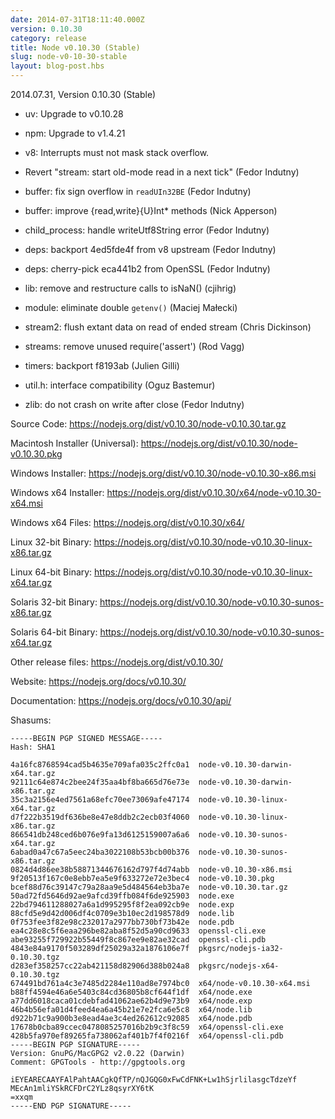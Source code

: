 ```yaml
---
date: 2014-07-31T18:11:40.000Z
version: 0.10.30
category: release
title: Node v0.10.30 (Stable)
slug: node-v0-10-30-stable
layout: blog-post.hbs
---
```


2014.07.31, Version 0.10.30 (Stable)

- uv: Upgrade to v0.10.28

- npm: Upgrade to v1.4.21

- v8: Interrupts must not mask stack overflow.

- Revert "stream: start old-mode read in a next tick" (Fedor Indutny)

- buffer: fix sign overflow in `readUIn32BE` (Fedor Indutny)

- buffer: improve {read,write}{U}Int\* methods (Nick Apperson)

- child_process: handle writeUtf8String error (Fedor Indutny)

- deps: backport 4ed5fde4f from v8 upstream (Fedor Indutny)

- deps: cherry-pick eca441b2 from OpenSSL (Fedor Indutny)

- lib: remove and restructure calls to isNaN() (cjihrig)

- module: eliminate double `getenv()` (Maciej Małecki)

- stream2: flush extant data on read of ended stream (Chris Dickinson)

- streams: remove unused require('assert') (Rod Vagg)

- timers: backport f8193ab (Julien Gilli)

- util.h: interface compatibility (Oguz Bastemur)

- zlib: do not crash on write after close (Fedor Indutny)

Source Code: https://nodejs.org/dist/v0.10.30/node-v0.10.30.tar.gz

Macintosh Installer (Universal): https://nodejs.org/dist/v0.10.30/node-v0.10.30.pkg

Windows Installer: https://nodejs.org/dist/v0.10.30/node-v0.10.30-x86.msi

Windows x64 Installer: https://nodejs.org/dist/v0.10.30/x64/node-v0.10.30-x64.msi

Windows x64 Files: https://nodejs.org/dist/v0.10.30/x64/

Linux 32-bit Binary: https://nodejs.org/dist/v0.10.30/node-v0.10.30-linux-x86.tar.gz

Linux 64-bit Binary: https://nodejs.org/dist/v0.10.30/node-v0.10.30-linux-x64.tar.gz

Solaris 32-bit Binary: https://nodejs.org/dist/v0.10.30/node-v0.10.30-sunos-x86.tar.gz

Solaris 64-bit Binary: https://nodejs.org/dist/v0.10.30/node-v0.10.30-sunos-x64.tar.gz

Other release files: https://nodejs.org/dist/v0.10.30/

Website: https://nodejs.org/docs/v0.10.30/

Documentation: https://nodejs.org/docs/v0.10.30/api/

Shasums:

```
-----BEGIN PGP SIGNED MESSAGE-----
Hash: SHA1

4a16fc8768594cad5b4635e709afa035c2ffc0a1  node-v0.10.30-darwin-x64.tar.gz
92111c64e874c2bee24f35aa4bf8ba665d76e73e  node-v0.10.30-darwin-x86.tar.gz
35c3a2156e4ed7561a68efc70ee73069afe47174  node-v0.10.30-linux-x64.tar.gz
d7f222b3519df636be8e47e8ddb2c2ecb03f4060  node-v0.10.30-linux-x86.tar.gz
866541db248ced6b076e9fa13d6125159007a6a6  node-v0.10.30-sunos-x64.tar.gz
6abad0a47c67a5eec24ba3022108b53bcb00b376  node-v0.10.30-sunos-x86.tar.gz
0824d4d86ee38b58871344676162d797f4d74abb  node-v0.10.30-x86.msi
9f20513f167c0e8ebb7ea5e9f633272e72e3bec4  node-v0.10.30.pkg
bcef88d76c39147c79a28aa9e5d484564eb3ba7e  node-v0.10.30.tar.gz
50ad72fd5646d92ae9afcd39ffb084f6de925903  node.exe
22bd794611288027a6a1d995295f8f2ea092cb9e  node.exp
88cfd5e9d42d006df4c0709e3b10ec2d198578d9  node.lib
0f753fee3f82e98c232017a2977bb730bf73b42e  node.pdb
ea4c28e8c5f6eaa296be82aba8f52d5a90cd9633  openssl-cli.exe
abe93255f729922b55449f8c867ee9e82ae32cad  openssl-cli.pdb
4843e84a9170f503289df25029a32a1876106e7f  pkgsrc/nodejs-ia32-0.10.30.tgz
d283ef358257cc22ab421158d82906d388b024a8  pkgsrc/nodejs-x64-0.10.30.tgz
674491bd761a4c3e7485d2284e110ad8e7974bc0  x64/node-v0.10.30-x64.msi
b88ff4594e46a6e5403c84cd36805b8cf644f1df  x64/node.exe
a77dd6018caca01cdebfad41062ae62b4d9e73b9  x64/node.exp
46b4b56efa01d4feed4ea6a45b21e7e2fca6e5c8  x64/node.lib
d922b71c9a900b3e8ead4ae3c4ed262612c92085  x64/node.pdb
17678b0cba89ccec0478085257016b2b9c3f8c59  x64/openssl-cli.exe
428b5fa970ef89265fa738062af401b7f4f0216f  x64/openssl-cli.pdb
-----BEGIN PGP SIGNATURE-----
Version: GnuPG/MacGPG2 v2.0.22 (Darwin)
Comment: GPGTools - http://gpgtools.org

iEYEARECAAYFAlPahtAACgkQfTP/nQJGQG0xFwCdFNK+Lw1hSjrlilasgcTdzeYf
MEcAn1mliYSkRCFDrC2YLz8qsyrXY6tK
=xxqm
-----END PGP SIGNATURE-----
```
